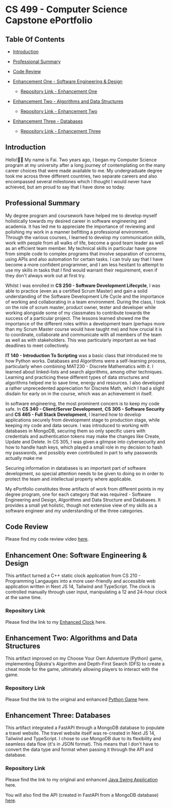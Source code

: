 # CS 499 - Computer Science Capstone ePortfolio

## Table Of Contents

- [Introduction](#introduction)

- [Professional Summary](#professional-summary)

- [Code Review](#code-review)

- [Enhancement One - Software Engineering & Design](#enhancement-one-software-engineering--design)
    - [Repository Link - Enhancement One](#repository-link)
- [Enhancement Two - Algorithms and Data Structures](#enhancement-two-algorithms-and-data-structures)
    - [Repository Link - Enhancement Two](#repository-link-1)
- [Enhancement Three - Databases](#enhancement-three-databases)
    - [Repository Link - Enhancement Three](#repository-link-2)

## Introduction

Hello!👋🏼 My name is Fai. Two years ago, I began my Computer Science program at my university after a long journey of contemplating on the many career choices that were made available to me. My undergraduate degree took me across three different countries, two separate careers and also encompassed several milestones which I thought I would never have achieved, but am proud to say that I have done so today.

## Professional Summary

My degree program and coursework have helped me to develop myself holistically towards my desired career in software engineering and academia. It has led me to appreciate the importance of reviewing and polishing my work in a manner befitting a professional environment. Through the various courses, I learned to develop my communication skills, work with people from all walks of life, become a good team leader as well as an efficient team member. My technical skills in particular have gone from simple code to complex programs that involve separation of concerns, using APIs and also automation for certain tasks. I can truly say that I have become a more confident programmer, and I am less hesitant to attempt to use my skills in tasks that I find would warrant their requirement, even if they don't always work out at first try.

Whilst I was enrolled in **CS 250 - Software Development Lifecycle**, I was able to practice (even as a certified Scrum Master) and gain a solid understanding of the Software Development Life Cycle and the importance of working and collaborating in a team environment. During the class, I took on the role of scrum master, product owner, tester and developer while working alongside some of my classmates to contribute towards the success of a particular project. The lessons learned showed me the importance of the different roles within a development team (perhaps more than my Scrum Master course would have taught me) and how crucial it is to coordinate, collaborate and communicate with all members of the team as well as with stakeholders. This was particularly important as we had deadlines to meet collectively. 

**IT 140 - Introduction To Scripting** was a basic class that introduced me to how Python works. Databases and Algorithms were a self-learning process, particularly when combining MAT230 - Discrete Mathematics with it. I learned about linked-lists and search algorithms, among other techniques. Learning and practicing these different types of data structures and algorithms helped me to save time, energy and resources. I also developed a rather unprecedented appreciation for Discrete Math, which I had a slight disdain for early on in the course, which was an achievement in itself.

In software engineering, the most prominent concern is to keep my code safe. In **CS 340 - Client/Server Development**, **CS 305 - Software Security** and **CS 465 - Full Stack Development**, I learned how to develop applications securely from development stage to production stage, while keeping my code and data secure. I was introduced to working with databases in MongoDB, securing them so only specific users with credentials and authentication tokens may make the changes like Create, Update and Delete. In CS 305, I was given a glimpse into cybersecurity and how to handle hash keys, which played a small role in my decision to hash my passwords, and possibly even contributed in part to why passwords actually make me

Securing information in databases is an important part of software development, so special attention needs to be given to doing so in order to protect the team and intellectual property where applicable.

My ePortfolio constitutes three artifacts of work from different points in my degree program, one for each category that was required - Software Engineering and Design, Algorithms and Data Structure and Databases. It provides a small yet holistic, though not extensive view of my skills as a software engineer and my understanding of the three categories.



## Code Review
Please find my code review video [here](https://www.youtube.com/watch?v=ysbxu3AzL4w).

## Enhancement One: Software Engineering & Design
This artifact turned a C++ static clock application  from CS 210 - Programming Langauges into a more user-friendly and accessible web application written in Next JS 14, Tailwind and TypeScript. The clock is controlled manually through user input, manipulating a 12 and 24-hour clock at the same time.

### Repository Link
Please find the link to my [Enhanced Clock](https://github.com/functionfaiecho/enhancedclock) here.

## Enhancement Two: Algorithms and Data Structures
This artifact improved on my Choose Your Own Adventure (Python) game, implementing Dijkstra's Algorithm and Depth-First Search (DFS) to create a cheat mode for the game, ultimately allowing players to interact with the game.

### Repository Link
Please find the link to the original and enhanced [Python Game](https://github.com/functionfaiecho/PythonGame) here.

## Enhancement Three: Databases
This artifact integrated a FastAPI through a MongoDB database to populate a travel website. The travel website itself was re-created in Next JS 14, Tailwind and TypeScript. I chose to use MongoDB due to its flexibility and seamless data flow (it's in JSON format). This means that I don't have to convert the data type and format when passing it through the API and database.

### Repository Link
Please find the link to my original and enhanced [Java Swing Application](https://github.com/functionfaiecho/CS-250-Software-Development-Lifecycle-Java-Website) here.

You will also find the API (created in FastAPI from a MongoDB database) [here](https://github.com/functionfaiecho/CountryAPI).
